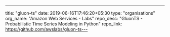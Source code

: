 ---
title: "gluon-ts"
date: 2019-06-16T17:46:20+05:30
type: "organisations"
org_name: "Amazon Web Services - Labs"
repo_desc: "GluonTS - Probabilistic Time Series Modeling in Python"
repo_link: https://github.com/awslabs/gluon-ts---